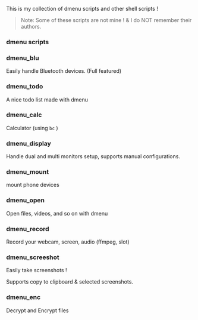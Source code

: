 This is my collection of dmenu scripts and other shell scripts !

> Note: Some of these scripts are not mine ! & I do NOT remember their authors.

### dmenu scripts

### dmenu_blu

Easily handle Bluetooth devices. (Full featured)

### dmenu_todo

A nice todo list made with dmenu

### dmenu_calc

Calculator (using `bc` )

### dmenu_display

Handle dual and multi monitors setup, supports manual configurations. 

### dmenu_mount

mount phone devices

### dmenu_open

Open files, videos, and so on with dmenu

### dmenu_record

Record your webcam, screen, audio (ffmpeg, slot)

### dmenu_screeshot 

Easily take screenshots !

Supports copy to clipboard & selected screenshots.

### dmenu_enc

Decrypt and Encrypt files

